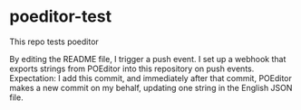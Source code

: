# poeditor-test
This repo tests poeditor

By editing the README file, I trigger a push event. I set up a webhook that exports strings from POEditor into this repository on push events. Expectation: I add this commit, and immediately after that commit, POEditor makes a new commit on my behalf, updating one string in the English JSON file.
